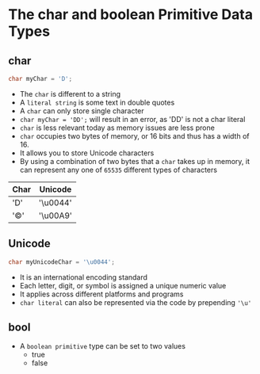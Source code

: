 # The char and boolean Primitive Data Types

## char

```java
char myChar = 'D';
```

- The `char` is different to a string
- A `literal string` is some text in double quotes
- A `char` can only store single character
- `char myChar = 'DD';` will result in an error, as 'DD' is not a char literal
- `char` is less relevant today as memory issues are less prone
- `char` occupies two bytes of memory, or 16 bits and thus has a width of 16.
- It allows you to store Unicode characters
- By using a combination of two bytes that a `char` takes up in memory, it can represent any one of `65535` different types of characters

| Char | Unicode  |
| ---- | -------- |
| 'D'  | '\u0044' |
| '©'  | '\u00A9' |

## Unicode

```java
char myUnicodeChar = '\u0044';
```

- It is an international encoding standard
- Each letter, digit, or symbol is assigned a unique numeric value
- It applies across different platforms and programs
- `char literal` can also be represented via the code by prepending `'\u'`

## bool

- A `boolean primitive` type can be set to two values
  - true
  - false

